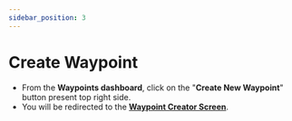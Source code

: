 ```yaml
---
sidebar_position: 3
---
```


# Create Waypoint

- From the **Waypoints dashboard**, click on the "**Create New Waypoint**" button present top right side.
- You will be redirected to the [**Waypoint Creator Screen**](/docs/anscer-anya/waypoint-creation/dashboard).
